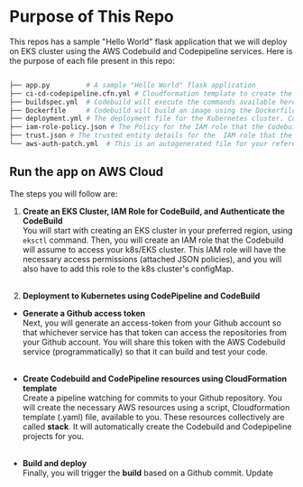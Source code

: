 # Purpose of This Repo

This repos has a sample "Hello World" flask application that we will deploy on EKS cluster using the AWS Codebuild and Codepipeline services.
Here is the purpose of each file present in this repo:

```bash

├── app.py         # A sample "Hello World" flask application
├── ci-cd-codepipeline.cfn.yml # Cloudformation template to create the Codebuild, and Codepipeline, and related resources.
├── buildspec.yml  # Codebuild will execute the commands available here.
├── Dockerfile     # Codebuild will build an image using the Dockerfile, and push it to the Dockerhub/or AWS ECR.
├── deployment.yml # The deployment file for the Kubernetes cluster. Codebuild will apply this deployment using the one of the kubectl commands.
├── iam-role-policy.json # The Policy for the IAM role that the Codebuild will assume
├── trust.json # The trusted entity details for the  IAM role that the COdebuild will assume
└── aws-auth-patch.yml  # This is an autogenerated file for your reference.
```

## Run the app on AWS Cloud

The steps you will follow are:

1. **Create an EKS Cluster, IAM Role for CodeBuild, and Authenticate the CodeBuild**<br>
   You will start with creating an EKS cluster in your preferred region, using `eksctl` command. Then, you will create an IAM role that the Codebuild will assume to access your k8s/EKS cluster. This IAM role will have the necessary access permissions (attached JSON policies), and you will also have to add this role to the k8s cluster's configMap. <br><br>

2. **Deployment to Kubernetes using CodePipeline and CodeBuild**

- **Generate a Github access token**<br>Next, you will generate an access-token from your Github account so that whichever service has that token can access the repositories from your Github account. You will share this token with the AWS Codebuild service (programmatically) so that it can build and test your code. <br><br>

- **Create Codebuild and CodePipeline resources using CloudFormation template**<br>Create a pipeline watching for commits to your Github repository. You will create the necessary AWS resources using a script, Cloudformation template (.yaml) file, available to you. These resources collectively are called **stack**. It will automatically create the Codebuild and Codepipeline projects for you. <br><br>

- **Build and deploy**<br>Finally, you will trigger the **build** based on a Github commit.
  Update

